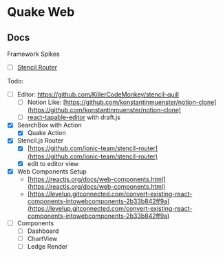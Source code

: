 # Quake Web

## Docs

Framework Spikes

- [ ] [Stencil Router](https://github.com/ionic-team/stencil-router)

Todo:

- [ ] Editor: https://github.com/KillerCodeMonkey/stencil-quill
  - [ ] Notion Like: [https://github.com/konstantinmuenster/notion-clone](https://github.com/konstantinmuenster/notion-clone)
  - [ ] [react-tapable-editor](https://github.com/ryuever/react-tapable-editor) with draft.js
- [x] SearchBox with Action
  - [x] Quake Action
- [x] Stencil.js Router
  - [x] [https://github.com/ionic-team/stencil-router](https://github.com/ionic-team/stencil-router)
  - [x] edit to editor view
- [x] Web Components Setup
  - [https://reactjs.org/docs/web-components.html](https://reactjs.org/docs/web-components.html)
  - [https://levelup.gitconnected.com/convert-existing-react-components-intowebcomponents-2b33b842ff9a](https://levelup.gitconnected.com/convert-existing-react-components-intowebcomponents-2b33b842ff9a) 
- [ ] Components 
  - [ ] Dashboard
  - [ ] ChartView
  - [ ] Ledge Render
